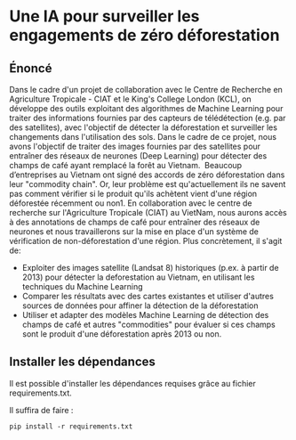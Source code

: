 # Une IA pour surveiller les engagements de zéro déforestation 

## Énoncé
Dans le cadre d'un projet de collaboration avec le Centre de Recherche en Agriculture Tropicale - CIAT et le King's College London (KCL), on développe des outils exploitant des algorithmes de Machine Learning pour traiter des informations fournies par des capteurs de télédétection (e.g. par des satellites), avec l'objectif de détecter la déforestation et surveiller les changements dans l'utilisation des sols. 
Dans le cadre de ce projet, nous avons l'objectif de traiter des images fournies par des satellites pour entraîner des réseaux de neurones (Deep Learning) pour détecter des champs de café ayant remplacé la forêt au Vietnam. 
Beaucoup d’entreprises au Vietnam ont signé des accords de zéro déforestation dans leur "commodity chain". Or, leur problème est qu'actuellement ils ne savent pas comment vérifier si le produit qu'ils achètent vient d'une région déforestée récemment ou non1.
En collaboration avec le centre de recherche sur l'Agriculture Tropicale (CIAT) au VietNam, nous aurons accès à des annotations de champs de café pour entraîner des réseaux de neurones et nous travaillerons sur la mise en place d'un système de vérification de non-déforestation d'une région.
Plus concrètement, il s'agit de:
  - Exploiter des images satellite (Landsat 8) historiques (p.ex. à partir de 2013) pour détecter la deforestation au Vietnam, en utilisant les techniques du Machine Learning 
  - Comparer les résultats avec des cartes existantes et utiliser d'autres sources de données pour affiner la détection de la déforestation   
  - Utiliser et adapter des modèles Machine Learning de détection des champs de café et autres "commodities" pour évaluer si ces champs sont le produit d'une déforestation après 2013 ou non.

## Installer les dépendances
Il est possible d'installer les dépendances requises grâce au fichier requirements.txt.

Il suffira de faire :

```
pip install -r requirements.txt
```
